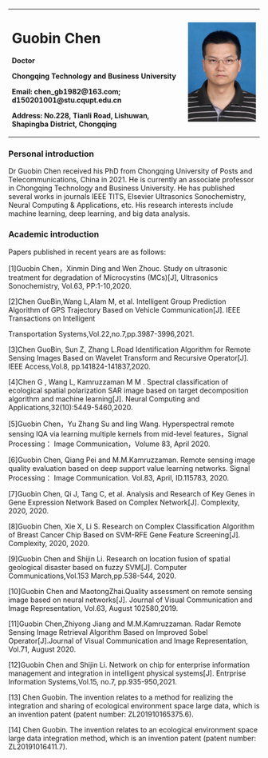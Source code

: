 <table border="0">
<tr>
<td width= "70%">
<h1>Guobin Chen</h1>
<p><b>Doctor</b></p>
<p><b>Chongqing Technology and Business University</b></p>
<p><b>Email: chen_gb1982@163.com; d150201001@stu.cqupt.edu.cn</b></p>
<p><b>Address: No.228, Tianli Road, Lishuwan, Shapingba District, Chongqing</b></p>
</td>
<td width="30%">
<img src="/陈国彬.jpg" width="100%">
</td>
</tr>
</table>
                           
### Personal introduction
Dr Guobin Chen received his PhD from Chongqing University of Posts and Telecommunications, China in 2021. He is currently an associate professor in Chongqing Technology and Business University. He has published several works in journals IEEE TITS, Elsevier Ultrasonics Sonochemistry, Neural Computing & Applications, etc. His research interests include machine learning, deep learning, and big data analysis.
### Academic introduction 
<p>Papers published in recent years are as follows:</p>
<p>[1]Guobin Chen，Xinmin Ding and Wen Zhouc. Study on ultrasonic treatment for degradation of Microcystins (MCs)[J], Ultrasonics Sonochemistry, Vol.63, PP:1-10,2020.</p>
<p>[2]Chen GuoBin,Wang L,Alam M, et al. Intelligent Group Prediction Algorithm of GPS Trajectory Based on Vehicle Communication[J]. IEEE Transactions on Intelligent <p>Transportation Systems,Vol.22,no.7,pp.3987-3996,2021.</p>
<p>[3]Chen GuoBin, Sun Z, Zhang L.Road Identification Algorithm for Remote Sensing Images Based on Wavelet Transform and Recursive Operator[J]. IEEE Access,Vol.8, pp.141824-141837,2020.</p>
<p>[4]Chen G , Wang L, Kamruzzaman M M . Spectral classification of ecological spatial polarization SAR image based on target decomposition algorithm and machine learning[J]. Neural Computing and Applications,32(10):5449-5460,2020.</p>
<p>[5]Guobin Chen，Yu Zhang Su and ling Wang. Hyperspectral remote sensing IQA via learning multiple kernels from mid-level features，Signal Processing： Image Communication，Volume 83, April 2020.</p>
<p>[6]Guobin Chen, Qiang Pei and M.M.Kamruzzaman. Remote sensing image quality evaluation based on deep support value learning networks. Signal Processing： Image Communication. Vol.83, April, ID.115783, 2020.</p>
<p>[7]Guobin Chen, Qi J,  Tang C, et al. Analysis and Research of Key Genes in Gene Expression Network Based on Complex Network[J]. Complexity, 2020, 2020.</p>
<p>[8]Guobin Chen, Xie X, Li S. Research on Complex Classification Algorithm of Breast Cancer Chip Based on SVM-RFE Gene Feature Screening[J]. Complexity, 2020, 2020. </p>
<p>[9]Guobin Chen and Shijin Li. Research on location fusion of spatial geological disaster based on fuzzy SVM[J]. Computer Communications,Vol.153 March,pp.538-544, 2020.</p>
<p>[10]Guobin Chen and MaotongZhai.Quality assessment on remote sensing image based on neural networks[J]. Journal of Visual Communication and Image Representation, Vol.63, August 102580,2019.</p>
<p>[11]Guobin Chen,Zhiyong Jiang and M.M.Kamruzzaman. Radar Remote Sensing Image Retrieval Algorithm Based on Improved Sobel Operator[J].Journal of Visual Communication and Image Representation, Vol.71, August 2020.</p>
<p>[12]Guobin Chen and Shijin Li. Network on chip for enterprise information management and integration in intelligent physical systems[J]. Entrprise Information Systems,Vol.15, no.7, pp.935-950,2021.</p>
<p>[13] Chen Guobin. The invention relates to a method for realizing the integration and sharing of ecological environment space large data, which is an invention patent (patent number: ZL201910165375.6). </p>
<p>[14] Chen Guobin. The invention relates to an ecological environment space large data integration method, which is an invention patent (patent number: ZL20191016411.7).</p>
